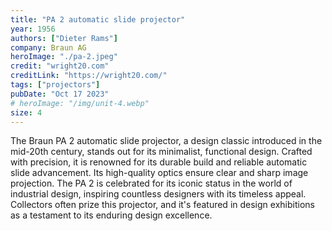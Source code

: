 ```yaml
---
title: "PA 2 automatic slide projector"
year: 1956
authors: ["Dieter Rams"]
company: Braun AG
heroImage: "./pa-2.jpeg"
credit: "wright20.com"
creditLink: "https://wright20.com/"
tags: ["projectors"]
pubDate: "Oct 17 2023"
# heroImage: "/img/unit-4.webp"
size: 4
---
```


The Braun PA 2 automatic slide projector, a design classic introduced in the mid-20th century, stands out for its minimalist, functional design. Crafted with precision, it is renowned for its durable build and reliable automatic slide advancement. Its high-quality optics ensure clear and sharp image projection. The PA 2 is celebrated for its iconic status in the world of industrial design, inspiring countless designers with its timeless appeal. Collectors often prize this projector, and it's featured in design exhibitions as a testament to its enduring design excellence.
